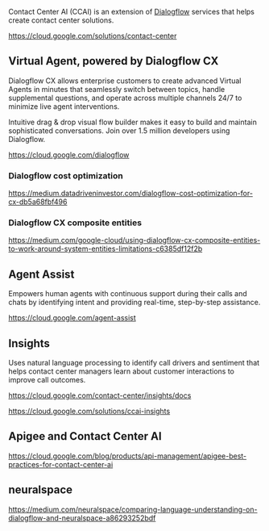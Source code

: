 Contact Center AI (CCAI) is an extension of [Dialogflow](https://cloud.google.com/dialogflow/docs) services that helps create contact center solutions.

https://cloud.google.com/solutions/contact-center

## Virtual Agent, powered by Dialogflow CX

Dialogflow CX allows enterprise customers to create advanced Virtual Agents in minutes that seamlessly switch between topics, handle supplemental questions, and operate across multiple channels 24/7 to minimize live agent interventions.

Intuitive drag & drop visual flow builder makes it easy to build and maintain sophisticated conversations. Join over 1.5 million developers using Dialogflow.

https://cloud.google.com/dialogflow

### Dialogflow cost optimization

https://medium.datadriveninvestor.com/dialogflow-cost-optimization-for-cx-db5a68fbf496


### Dialogflow CX composite entities

https://medium.com/google-cloud/using-dialogflow-cx-composite-entities-to-work-around-system-entities-limitations-c6385df12f2b

## Agent Assist

Empowers human agents with continuous support during their calls and chats by identifying intent and providing real-time, step-by-step assistance.


https://cloud.google.com/agent-assist


## Insights

Uses natural language processing to identify call drivers and sentiment that helps contact center managers learn about customer interactions to improve call outcomes.


https://cloud.google.com/contact-center/insights/docs

https://cloud.google.com/solutions/ccai-insights

## Apigee and Contact Center AI
https://cloud.google.com/blog/products/api-management/apigee-best-practices-for-contact-center-ai

## neuralspace 

https://medium.com/neuralspace/comparing-language-understanding-on-dialogflow-and-neuralspace-a86293252bdf
